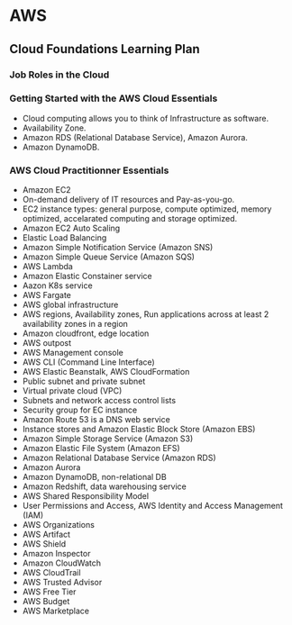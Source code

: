 # AWS

## Cloud Foundations Learning Plan

### Job Roles in the Cloud

### Getting Started with the AWS Cloud Essentials
- Cloud computing allows you to think of Infrastructure as software.
- Availability Zone.
- Amazon RDS (Relational Database Service), Amazon Aurora.
- Amazon DynamoDB.

### AWS Cloud Practitionner Essentials
- Amazon EC2
- On-demand delivery of IT resources and Pay-as-you-go.
- EC2 instance types: general purpose, compute optimized, memory optimized, accelarated computing and storage optimized.
- Amazon EC2 Auto Scaling
- Elastic Load Balancing
- Amazon Simple Notification Service (Amazon SNS)
- Amazon Simple Queue Service (Amazon SQS)
- AWS Lambda
- Amazon Elastic Constainer service
- Aazon K8s service
- AWS Fargate
- AWS global infrastructure
- AWS regions, Availability zones, Run applications across at least 2 availability zones in a region
- Amazon cloudfront, edge location
- AWS outpost
- AWS Management console
- AWS CLI (Command Line Interface)
- AWS Elastic Beanstalk, AWS CloudFormation
- Public subnet and private subnet
- Virtual private cloud (VPC)
- Subnets and network access control lists
- Security group for EC instance
- Amazon Route 53 is a DNS web service
- Instance stores and Amazon Elastic Block Store (Amazon EBS)
- Amazon Simple Storage Service (Amazon S3)
- Amazon Elastic File System (Amazon EFS)
- Amazon Relational Database Service (Amazon RDS)
- Amazon Aurora
- Amazon DynamoDB, non-relational DB
- Amazon Redshift, data warehousing service
- AWS Shared Responsibility Model
- User Permissions and Access, AWS Identity and Access Management (IAM)
- AWS Organizations
- AWS Artifact
- AWS Shield
- Amazon Inspector
- Amazon CloudWatch
- AWS CloudTrail
- AWS Trusted Advisor
- AWS Free Tier
- AWS Budget
- AWS Marketplace
